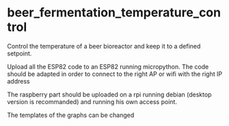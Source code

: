 # beer_fermentation_temperature_control
Control the temperature of a beer bioreactor and keep it to a defined setpoint.

Upload all the ESP82 code to an ESP82 running micropython. The code should be adapted in order to connect to the right AP or wifi with the right IP address


The raspberry part should be uploaded on a rpi running debian (desktop version is recommanded) and running his own access point. 

The templates of the graphs can be changed
